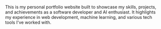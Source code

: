 This is my personal portfolio website built to showcase my skills, projects, and achievements as a software developer and AI enthusiast. It highlights my experience in web development, machine learning, and various tech tools I've worked with.
